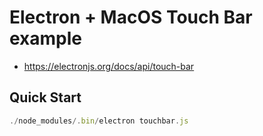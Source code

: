 # Electron + MacOS Touch Bar example

- https://electronjs.org/docs/api/touch-bar

## Quick Start

```js
./node_modules/.bin/electron touchbar.js
```

